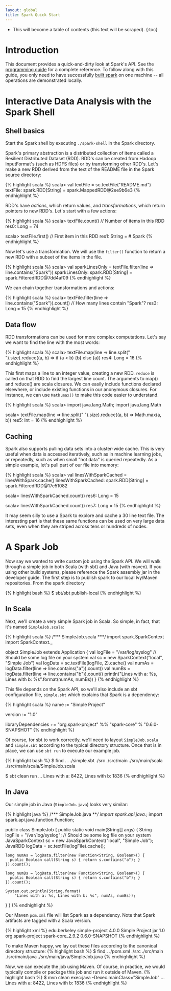 ```yaml
---
layout: global
title: Spark Quick Start
---
```


* This will become a table of contents (this text will be scraped).
{:toc}

# Introduction

This document provides a quick-and-dirty look at Spark's API. See the [programming guide]({{HOME_PATH}}/scala-programming-guide.html) for a complete reference. To follow along with this guide, you only need to have successfully [built spark]({{HOME_PATH}}) on one machine -- all operations are demonstrated locally.

# Interactive Data Analysis with the Spark Shell

## Shell basics

Start the Spark shell by executing `./spark-shell` in the Spark directory.

Spark's primary abstraction is a distributed collection of items called a Resilient Distributed Dataset (RDD). RDD's can be created from Hadoop InputFormat's (such as HDFS files) or by transforming other RDD's. Let's make a new RDD derived from the text of the README file in the Spark source directory:

{% highlight scala %}
scala> val textFile = sc.textFile("README.md")
textFile: spark.RDD[String] = spark.MappedRDD@2ee9b6e3
{% endhighlight %}

RDD's have _actions_, which return values, and _transformations_, which return pointers to new RDD's. Let's start with a few actions:

{% highlight scala %}
scala> textFile.count() // Number of items in this RDD
res0: Long = 74

scala> textFile.first() // First item in this RDD
res1: String = # Spark
{% endhighlight %}

Now let's use a transformation. We will use the `filter()` function to return a new RDD with a subset of the items in the file.

{% highlight scala %}
scala> val sparkLinesOnly = textFile.filter(line => line.contains("Spark"))
sparkLinesOnly: spark.RDD[String] = spark.FilteredRDD@7dd4af09
{% endhighlight %}

We can chain together transformations and actions:

{% highlight scala %}
scala> textFile.filter(line => line.contains("Spark")).count() // How many lines contain "Spark"?
res3: Long = 15
{% endhighlight %}

## Data flow
RDD transformations can be used for more complex computations. Let's say we want to find the line with the most words:

{% highlight scala %}
scala> textFile.map(line => line.split(" ").size).reduce((a, b) => if (a < b) {b} else {a})
res4: Long = 16
{% endhighlight %}

This first maps a line to an integer value, creating a new RDD. `reduce` is called on that RDD to find the largest line count. The arguments to map() and reduce() are scala closures. We can easily include functions declared elsewhere, or include existing functions in our anonymous closures. For instance, we can use `Math.max()` to make this code easier to understand. 

{% highlight scala %}
scala> import java.lang.Math;
import java.lang.Math

scala> textFile.map(line => line.split(" ").size).reduce((a, b) => Math.max(a, b))
res5: Int = 16
{% endhighlight %}

## Caching
Spark also supports pulling data sets into a cluster-wide cache. This is very useful when data is accessed iteratively, such as in machine learning jobs, or repeatedly, such as when small "hot data" is queried repeatedly. As a simple example, let's pull part of our file into memory:


{% highlight scala %}
scala> val linesWithSparkCached = linesWithSpark.cache()
linesWithSparkCached: spark.RDD[String] = spark.FilteredRDD@17e51082

scala> linesWithSparkCached.count()
res6: Long = 15

scala> linesWithSparkCached.count()
res7: Long = 15
{% endhighlight %}

It may seem silly to use a Spark to explore and cache a 30 line text file. The interesting part is that these same functions can be used on very large data sets, even when they are striped across tens or hundreds of nodes.

# A Spark Job
Now say we wanted to write custom job using the Spark API. We will walk through a simple job in both Scala (with sbt) and Java (with maven). If you using other build systems, please reference the Spark assembly jar in the developer guide. The first step is to publish spark to our local Ivy/Maven repositories. From the spark directory

{% highlight bash %}
$ sbt/sbt publish-local
{% endhighlight %}

## In Scala
Next, we'll create a very simple Spark job in Scala. So simple, in fact, that it's named `SimpleJob.scala`:

{% highlight scala %}
/*** SimpleJob.scala ***/
import spark.SparkContext
import SparkContext._

object SimpleJob extends Application {
  val logFile = "/var/log/syslog" // Should be some log file on your system
  val sc = new SparkContext("local", "Simple Job")
  val logData = sc.textFile(logFile, 2).cache()
  val numAs = logData.filter(line => line.contains("a")).count()
  val numBs = logData.filter(line => line.contains("b")).count()
  println("Lines with a: %s, Lines with b: %s".format(numAs, numBs))
}
{% endhighlight %}

This file depends on the Spark API, so we'll also include an sbt configuration file, `simple.sbt` which explains that Spark is a dependency:

{% highlight scala %}
name := "Simple Project"

version := "1.0"

libraryDependencies += "org.spark-project" %% "spark-core" % "0.6.0-SNAPSHOT"
{% endhighlight %}

Of course, for sbt to work correctly, we'll need to layout `SimpleJob.scala` and `simple.sbt` according to the typical directory structure. Once that is in place, we can use `sbt run` to execute our example job.

{% highlight bash %}
$ find . 
.
./simple.sbt
./src
./src/main
./src/main/scala
./src/main/scala/SimpleJob.scala

$ sbt clean run
...
Lines with a: 8422, Lines with b: 1836
{% endhighlight %}

## In Java
Our simple job in Java (`SimpleJob.java`) looks very similar:

{% highlight java %}
/*** SimpleJob.java ***/
import spark.api.java.*;
import spark.api.java.function.Function;

public class SimpleJob {
  public static void main(String[] args) {
    String logFile = "/var/log/syslog"; // Should be some log file on your system
    JavaSparkContext sc = new JavaSparkContext("local", "Simple Job");
    JavaRDD<String> logData = sc.textFile(logFile).cache();

    long numAs = logData.filter(new Function<String, Boolean>() {
      public Boolean call(String s) { return s.contains("a"); }
    }).count();

    long numBs = logData.filter(new Function<String, Boolean>() {
      public Boolean call(String s) { return s.contains("b"); }
    }).count();

    System.out.println(String.format(
        "Lines with a: %s, Lines with b: %s", numAs, numBs));
  }
}
{% endhighlight %}

Our Maven `pom.xml` file will list Spark as a dependency. Note that Spark artifacts are tagged with a Scala version.

{% highlight xml %}
<project>
  <groupId>edu.berkeley</groupId>
  <artifactId>simple-project</artifactId>
  <modelVersion>4.0.0</modelVersion>
  <name>Simple Project</name>
  <packaging>jar</packaging>
  <version>1.0</version>
  <dependencies>
    <dependency> <!-- Spark dependency -->
      <groupId>org.spark-project</groupId>
      <artifactId>spark-core_2.9.2</artifactId>
      <version>0.6.0-SNAPSHOT</version>
    </dependency>
  </dependencies>
</project>
{% endhighlight %}

To make Maven happy, we lay out these files according to the canonical directory structure:
{% highlight bash %}
$ find .
./pom.xml
./src
./src/main
./src/main/java
./src/main/java/SimpleJob.java
{% endhighlight %}

Now, we can execute the job using Maven. Of course, in practice, we would typically compile or package this job and run it outside of Maven.
{% highlight bash %}
$ mvn clean exec:java -Dexec.mainClass="SimpleJob"
...
Lines with a: 8422, Lines with b: 1836
{% endhighlight %}

